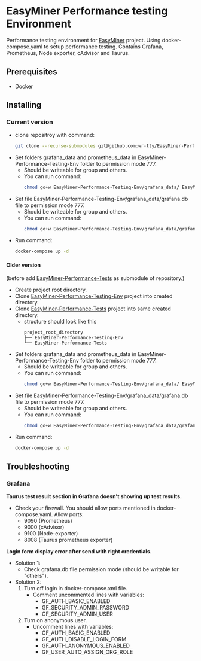 # EasyMiner Performance testing Environment

Performance testing environment for [EasyMiner](https://github.com/KIZI/EasyMiner) project. Using docker-compose.yaml to setup performance testing. Contains Grafana, Prometheus, Node exporter, cAdvisor and Taurus.

## Prerequisites

* Docker

## Installing

### Current version 

* clone repositroy with command:
    ~~~bash
    git clone --recurse-submodules git@github.com:wr-tty/EasyMiner-Performance-Testing-Env.git
    ~~~
* Set folders grafana_data and prometheus_data in EasyMiner-Performance-Testing-Env folder to permission mode 777.
    * Should be writeable for group and others.
    * You can run command:
        ~~~bash
        chmod go+w EasyMiner-Performance-Testing-Env/grafana_data/ EasyMiner-Performance-Testing-Env/prometheus_data/
        ~~~
* Set file EasyMiner-Performance-Testing-Env/grafana_data/grafana.db file to permission mode 777.
    * Should be writeable for group and others.
    * You can run command:
        ~~~bash
        chmod go+w EasyMiner-Performance-Testing-Env/grafana_data/grafana.db
        ~~~
* Run command:
    ~~~bash
    docker-compose up -d
    ~~~

#### Older version 

(before add [EasyMiner-Performance-Tests](https://github.com/wr-tty/EasyMiner-Performance-Tests) as submodule of repository.)

* Create project root directory.
* Clone [EasyMiner-Performance-Testing-Env](https://github.com/wr-tty/EasyMiner-Performance-Testing-Env) project into created directory.
* Clone [EasyMiner-Performance-Tests](https://github.com/wr-tty/EasyMiner-Performance-Tests) project into same created directory.
    * structure should look like this
        ~~~
        project_root_directory
        ├── EasyMiner-Performance-Testing-Env
        └── EasyMiner-Performance-Tests
        ~~~
* Set folders grafana_data and prometheus_data in EasyMiner-Performance-Testing-Env folder to permission mode 777.
    * Should be writeable for group and others.
    * You can run command:
        ~~~bash
        chmod go+w EasyMiner-Performance-Testing-Env/grafana_data/ EasyMiner-Performance-Testing-Env/prometheus_data/
        ~~~
* Set file EasyMiner-Performance-Testing-Env/grafana_data/grafana.db file to permission mode 777.
    * Should be writeable for group and others.
    * You can run command:
        ~~~bash
        chmod go+w EasyMiner-Performance-Testing-Env/grafana_data/grafana.db
        ~~~
* Run command:
    ~~~bash
    docker-compose up -d
    ~~~
    
## Troubleshooting

### Grafana

**Taurus test result section in Grafana doesn't showing up test results.**

* Check your firewall. You should allow ports mentioned in docker-compose.yaml. Allow ports:
    * 9090 (Prometheus)
    * 9000 (cAdvisor)
    * 9100 (Node-exporter)
    * 8008 (Taurus prometheus exporter)

**Login form display error after send with right credentials.**

* Solution 1:
    * Check grafana.db file permission mode (should be writable for "others").
* Solution 2:
    1. Turn off login in docker-compose.xml file. 
        * Comment uncommented lines with variables:
            * GF_AUTH_BASIC_ENABLED
            * GF_SECURITY_ADMIN_PASSWORD
            * GF_SECURITY_ADMIN_USER
    2. Turn on anonymous user.
        * Uncomment lines with variables: 
            * GF_AUTH_BASIC_ENABLED
            * GF_AUTH_DISABLE_LOGIN_FORM
            * GF_AUTH_ANONYMOUS_ENABLED
            * GF_USER_AUTO_ASSIGN_ORG_ROLE

